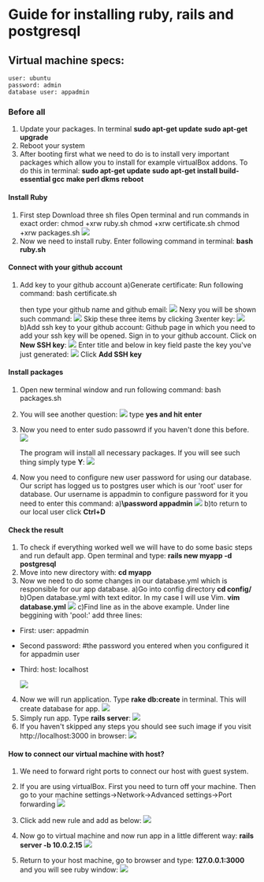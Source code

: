 # Guide for installing ruby, rails and postgresql
## Virtual machine specs:
    user: ubuntu
    password: admin
    database user: appadmin

### Before all
1. Update your packages. In terminal
    **sudo apt-get update**
    **sudo apt-get upgrade**
2. Reboot your system
3. After booting first what we need to do is to install very important packages which allow you to install for example virtualBox addons. To do this in terminal:
    **sudo apt-get update**
    **sudo apt-get install build-essential gcc make perl         dkms**
    **reboot**


#### Install Ruby
1. First step
    Download three sh files
    Open terminal and run commands in exact order:
    chmod +xrw ruby.sh
    chmod +xrw certificate.sh
    chmod +xrw packages.sh
    ![](https://i.imgur.com/kXQ47vk.png)
2. Now we need to install ruby. Enter following command in terminal:
    **bash ruby.sh**
#### Connect with your github account
1. Add key to your github account
    a)Generate certificate:
    Run following command:
    bash certificate.sh
    
    then type your github name and github email:
    ![](https://i.imgur.com/qPOtd3z.png)
    Nexy you will be shown such command:
    ![](https://i.imgur.com/OYvGIbh.png)
    Skip these three items by clicking 3xenter key:
    ![](https://i.imgur.com/vr6lGOk.png)
    b)Add ssh key to your github account:
    Github page in which you need to add your ssh key will be         opened. Sign in to your github account.
    Click on **New SSH key**:
    ![](https://i.imgur.com/RoJM7vG.png)
    Enter title and below in key field paste the key you've just       generated:
    ![](https://i.imgur.com/xLNI67K.png)
    Click 
    **Add SSH key**
    
    
#### Install packages
1. Open new terminal window and run following command:
    bash packages.sh

2. You will see another question:
 ![](https://i.imgur.com/Ti7YeuT.png)
 type **yes and hit enter**

3. Now you need to enter sudo passowrd if you haven't done this before.
![](https://i.imgur.com/xRAxo2f.png)

    The program will install all necessary packages.
    If you will see such thing simply type **Y**:
    ![](https://i.imgur.com/jJw6BQO.png)
4. Now you need to configure new user password for using our database. Our script has logged us to postgres user which is our 'root' user for database. Our username is appadmin to configure password for it you need to enter this command:
    a)**\password appadmin**
    ![](https://i.imgur.com/hM8mpUN.png)
    b)to return to our local user click **Ctrl+D**
    

#### Check the result

1. To check if everything worked well we will have to do some basic steps and run default app.
    Open terminal and type:
    **rails new myapp -d postgresql**
2. Move into new directory with:
    **cd myapp**
3. Now we need to do some changes in our database.yml which is responsible for our app database.
    a)Go into config directory
    **cd config/**
    b)Open database.yml with text editor. In my case I will use         Vim.
    **vim database.yml**
    ![](https://i.imgur.com/XhWcRep.png)
    c)Find line as in the above example. Under line beggining with     'pool:' add three lines:
* First:
    user: appadmin
* Second
    password: #the password you entered when you configured it for appadmin user
* Third:
    host: localhost

    ![](https://i.imgur.com/wfAsiQy.png)
    
4. Now we will run application. Type **rake db:create** in terminal. This will create database for app.
    ![](https://i.imgur.com/uo3Ildv.png)
5. Simply run app. Type **rails server**:
    ![](https://i.imgur.com/P2t3TsN.png)
6. If you haven't skipped any steps you should see such image if you visit http://localhost:3000 in browser:
    ![](https://i.imgur.com/gpjgvm8.png)
    
#### How to connect our virtual machine with host?

1. We need to forward right ports to connect our host with guest system.
2. If you are using virtualBox. First you need to turn off your machine. Then go to your machine settings->Network->Advanced settings->Port forwarding
    ![](https://i.imgur.com/mm5x9Kr.png)
3. Click add new rule and add as below:
    ![](https://i.imgur.com/PpK2sCf.png)

4. Now go to virtual machine and now run app in a little different way:
    **rails server -b 10.0.2.15**
    ![](https://i.imgur.com/7qxIP8H.png)
5. Return to your host machine, go to browser and type:
    **127.0.0.1:3000**
    and you will see ruby window:
    ![](https://i.imgur.com/aLTPRZX.png)

 






    


    



    


    
